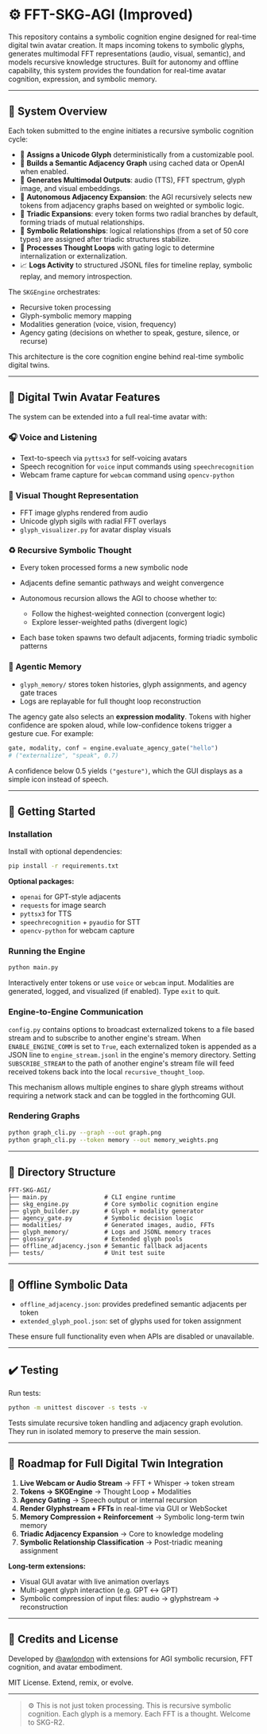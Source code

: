 # ⚙️ FFT-SKG‑AGI (Improved)

This repository contains a symbolic cognition engine designed for real-time digital twin avatar creation. It maps incoming tokens to symbolic glyphs, generates multimodal FFT representations (audio, visual, semantic), and models recursive knowledge structures. Built for autonomy and offline capability, this system provides the foundation for real-time avatar cognition, expression, and symbolic memory.

---

## 🧠 System Overview

Each token submitted to the engine initiates a recursive symbolic cognition cycle:

* 🔹 **Assigns a Unicode Glyph** deterministically from a customizable pool.
* 🔸 **Builds a Semantic Adjacency Graph** using cached data or OpenAI when enabled.
* 🔺 **Generates Multimodal Outputs**: audio (TTS), FFT spectrum, glyph image, and visual embeddings.
* 🧡 **Autonomous Adjacency Expansion**: the AGI recursively selects new tokens from adjacency graphs based on weighted or symbolic logic.
* 🔭 **Triadic Expansions**: every token forms two radial branches by default, forming triads of mutual relationships.
* 🪯 **Symbolic Relationships**: logical relationships (from a set of 50 core types) are assigned after triadic structures stabilize.
* 🐽 **Processes Thought Loops** with gating logic to determine internalization or externalization.
* 📈 **Logs Activity** to structured JSONL files for timeline replay, symbolic replay, and memory introspection.

The `SKGEngine` orchestrates:

* Recursive token processing
* Glyph-symbolic memory mapping
* Modalities generation (voice, vision, frequency)
* Agency gating (decisions on whether to speak, gesture, silence, or recurse)

This architecture is the core cognition engine behind real-time symbolic digital twins.

---

## 🧬 Digital Twin Avatar Features

The system can be extended into a full real-time avatar with:

### 🎧 Voice and Listening

* Text-to-speech via `pyttsx3` for self-voicing avatars
* Speech recognition for `voice` input commands using `speechrecognition`
* Webcam frame capture for `webcam` command using `opencv-python`

### 🎨 Visual Thought Representation

* FFT image glyphs rendered from audio
* Unicode glyph sigils with radial FFT overlays
* `glyph_visualizer.py` for avatar display visuals

### ♻️ Recursive Symbolic Thought

* Every token processed forms a new symbolic node
* Adjacents define semantic pathways and weight convergence
* Autonomous recursion allows the AGI to choose whether to:

  * Follow the highest-weighted connection (convergent logic)
  * Explore lesser-weighted paths (divergent logic)
* Each base token spawns two default adjacents, forming triadic symbolic patterns

### 🧠 Agentic Memory

* `glyph_memory/` stores token histories, glyph assignments, and agency gate traces
* Logs are replayable for full thought loop reconstruction

The agency gate also selects an **expression modality**. Tokens with higher
confidence are spoken aloud, while low-confidence tokens trigger a gesture cue.
For example:

```python
gate, modality, conf = engine.evaluate_agency_gate("hello")
# ("externalize", "speak", 0.7)
```
A confidence below 0.5 yields `("gesture")`, which the GUI displays as a simple
icon instead of speech.

---

## 🚀 Getting Started

### Installation

Install with optional dependencies:

```bash
pip install -r requirements.txt
```

**Optional packages:**

* `openai` for GPT-style adjacents
* `requests` for image search
* `pyttsx3` for TTS
* `speechrecognition` + `pyaudio` for STT
* `opencv-python` for webcam capture

### Running the Engine

```bash
python main.py
```

Interactively enter tokens or use `voice` or `webcam` input. Modalities are generated, logged, and visualized (if enabled). Type `exit` to quit.

### Engine-to-Engine Communication

`config.py` contains options to broadcast externalized tokens to a file based stream and to subscribe to another engine's stream. When `ENABLE_ENGINE_COMM` is set to `True`, each externalized token is appended as a JSON line to `engine_stream.jsonl` in the engine's memory directory. Setting `SUBSCRIBE_STREAM` to the path of another engine's stream file will feed received tokens back into the local `recursive_thought_loop`.

This mechanism allows multiple engines to share glyph streams without requiring a network stack and can be toggled in the forthcoming GUI.

### Rendering Graphs

```bash
python graph_cli.py --graph --out graph.png
python graph_cli.py --token memory --out memory_weights.png
```

---

## 📁 Directory Structure

```
FFT-SKG-AGI/
├── main.py                # CLI engine runtime
├── skg_engine.py          # Core symbolic cognition engine
├── glyph_builder.py       # Glyph + modality generator
├── agency_gate.py         # Symbolic decision logic
├── modalities/            # Generated images, audio, FFTs
├── glyph_memory/          # Logs and JSONL memory traces
├── glossary/              # Extended glyph pools
├── offline_adjacency.json # Semantic fallback adjacents
├── tests/                 # Unit test suite
```

---

## 🦾 Offline Symbolic Data

* `offline_adjacency.json`: provides predefined semantic adjacents per token
* `extended_glyph_pool.json`: set of glyphs used for token assignment

These ensure full functionality even when APIs are disabled or unavailable.

---

## ✔️ Testing

Run tests:

```bash
python -m unittest discover -s tests -v
```

Tests simulate recursive token handling and adjacency graph evolution. They run in isolated memory to preserve the main session.

---

## 🔮 Roadmap for Full Digital Twin Integration

1. **Live Webcam or Audio Stream** → FFT + Whisper → token stream
2. **Tokens → SKGEngine** → Thought Loop + Modalities
3. **Agency Gating** → Speech output or internal recursion
4. **Render Glyphstream + FFTs** in real-time via GUI or WebSocket
5. **Memory Compression + Reinforcement** → Symbolic long-term twin memory
6. **Triadic Adjacency Expansion** → Core to knowledge modeling
7. **Symbolic Relationship Classification** → Post-triadic meaning assignment

**Long-term extensions:**

* Visual GUI avatar with live animation overlays
* Multi-agent glyph interaction (e.g. GPT ↔ GPT)
* Symbolic compression of input files: audio → glyphstream → reconstruction

---

## 🤝 Credits and License

Developed by [@awlondon](https://github.com/awlondon) with extensions for AGI symbolic recursion, FFT cognition, and avatar embodiment.

MIT License. Extend, remix, or evolve.

---

> ⚙️ This is not just token processing. This is recursive symbolic cognition.
> Each glyph is a memory. Each FFT is a thought. Welcome to SKG-R2.

